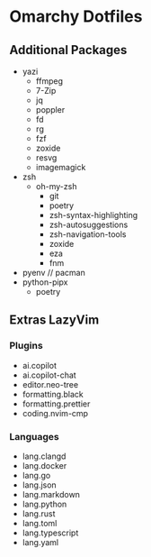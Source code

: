# Omarchy Dotfiles

## Additional Packages

- yazi
  - ffmpeg
  - 7-Zip
  - jq
  - poppler
  - fd
  - rg
  - fzf
  - zoxide
  - resvg
  - imagemagick
- zsh
  - oh-my-zsh
    - git
    - poetry
    - zsh-syntax-highlighting
    - zsh-autosuggestions
    - zsh-navigation-tools
    - zoxide
    - eza
    - fnm
- pyenv // pacman
- python-pipx
  - poetry

## Extras LazyVim

### Plugins

- ai.copilot
- ai.copilot-chat
- editor.neo-tree
- formatting.black
- formatting.prettier
- coding.nvim-cmp

### Languages

- lang.clangd
- lang.docker
- lang.go
- lang.json
- lang.markdown
- lang.python
- lang.rust
- lang.toml
- lang.typescript
- lang.yaml

